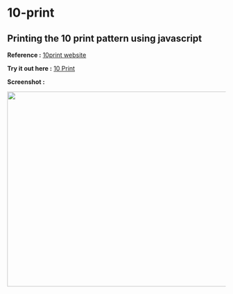 # 10-print
## Printing the 10 print pattern using javascript

**Reference :** [10print website](https://10print.org/)

**Try it out here :** [10 Print](https://sanskarjaiswal2001.github.io/10-print/)

**Screenshot :**

<img height = 450 width = 900 src = "https://user-images.githubusercontent.com/63549695/125389124-58521d80-e3be-11eb-844d-4547b5d73102.png">
